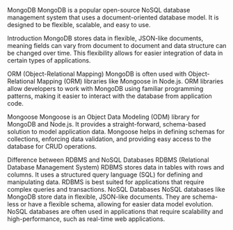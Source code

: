 MongoDB
MongoDB is a popular open-source NoSQL database management system that uses a document-oriented database model. It is designed to be flexible, scalable, and easy to use.

Introduction
MongoDB stores data in flexible, JSON-like documents, meaning fields can vary from document to document and data structure can be changed over time. This flexibility allows for easier integration of data in certain types of applications.

ORM (Object-Relational Mapping)
MongoDB is often used with Object-Relational Mapping (ORM) libraries like Mongoose in Node.js. ORM libraries allow developers to work with MongoDB using familiar programming patterns, making it easier to interact with the database from application code.

Mongoose
Mongoose is an Object Data Modeling (ODM) library for MongoDB and Node.js. It provides a straight-forward, schema-based solution to model application data. Mongoose helps in defining schemas for collections, enforcing data validation, and providing easy access to the database for CRUD operations.

Difference between RDBMS and NoSQL Databases
RDBMS (Relational Database Management System)
RDBMS stores data in tables with rows and columns.
It uses a structured query language (SQL) for defining and manipulating data.
RDBMS is best suited for applications that require complex queries and transactions.
NoSQL Databases
NoSQL databases like MongoDB store data in flexible, JSON-like documents.
They are schema-less or have a flexible schema, allowing for easier data model evolution.
NoSQL databases are often used in applications that require scalability and high-performance, such as real-time web applications.